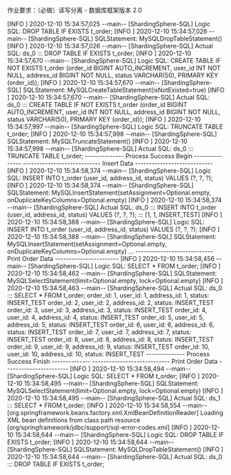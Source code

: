 
作业要求：（必做）读写分离 - 数据库框架版本 2.0








[INFO ] 2020-12-10 15:34:57,025 --main-- [ShardingSphere-SQL] Logic SQL: DROP TABLE IF EXISTS t_order; 
[INFO ] 2020-12-10 15:34:57,026 --main-- [ShardingSphere-SQL] SQLStatement: MySQLDropTableStatement() 
[INFO ] 2020-12-10 15:34:57,026 --main-- [ShardingSphere-SQL] Actual SQL: ds_0 ::: DROP TABLE IF EXISTS t_order; 
[INFO ] 2020-12-10 15:34:57,670 --main-- [ShardingSphere-SQL] Logic SQL: CREATE TABLE IF NOT EXISTS t_order (order_id BIGINT AUTO_INCREMENT, user_id INT NOT NULL, address_id BIGINT NOT NULL, status VARCHAR(50), PRIMARY KEY (order_id)); 
[INFO ] 2020-12-10 15:34:57,670 --main-- [ShardingSphere-SQL] SQLStatement: MySQLCreateTableStatement(isNotExisted=true) 
[INFO ] 2020-12-10 15:34:57,670 --main-- [ShardingSphere-SQL] Actual SQL: ds_0 ::: CREATE TABLE IF NOT EXISTS t_order (order_id BIGINT AUTO_INCREMENT, user_id INT NOT NULL, address_id BIGINT NOT NULL, status VARCHAR(50), PRIMARY KEY (order_id)); 
[INFO ] 2020-12-10 15:34:57,997 --main-- [ShardingSphere-SQL] Logic SQL: TRUNCATE TABLE t_order; 
[INFO ] 2020-12-10 15:34:57,998 --main-- [ShardingSphere-SQL] SQLStatement: MySQLTruncateStatement() 
[INFO ] 2020-12-10 15:34:57,998 --main-- [ShardingSphere-SQL] Actual SQL: ds_0 ::: TRUNCATE TABLE t_order; 
-------------- Process Success Begin ---------------
---------------------------- Insert Data ----------------------------
[INFO ] 2020-12-10 15:34:58,374 --main-- [ShardingSphere-SQL] Logic SQL: INSERT INTO t_order (user_id, address_id, status) VALUES (?, ?, ?); 
[INFO ] 2020-12-10 15:34:58,374 --main-- [ShardingSphere-SQL] SQLStatement: MySQLInsertStatement(setAssignment=Optional.empty, onDuplicateKeyColumns=Optional.empty) 
[INFO ] 2020-12-10 15:34:58,374 --main-- [ShardingSphere-SQL] Actual SQL: ds_0 ::: INSERT INTO t_order (user_id, address_id, status) VALUES (?, ?, ?); ::: [1, 1, INSERT_TEST] 
[INFO ] 2020-12-10 15:34:58,388 --main-- [ShardingSphere-SQL] Logic SQL: INSERT INTO t_order (user_id, address_id, status) VALUES (?, ?, ?); 
[INFO ] 2020-12-10 15:34:58,388 --main-- [ShardingSphere-SQL] SQLStatement: MySQLInsertStatement(setAssignment=Optional.empty, onDuplicateKeyColumns=Optional.empty) 
...
---------------------------- Print Order Data -----------------------
[INFO ] 2020-12-10 15:34:58,456 --main-- [ShardingSphere-SQL] Logic SQL: SELECT * FROM t_order; 
[INFO ] 2020-12-10 15:34:58,462 --main-- [ShardingSphere-SQL] SQLStatement: MySQLSelectStatement(limit=Optional.empty, lock=Optional.empty) 
[INFO ] 2020-12-10 15:34:58,463 --main-- [ShardingSphere-SQL] Actual SQL: ds_0 ::: SELECT * FROM t_order; 
order_id: 1, user_id: 1, address_id: 1, status: INSERT_TEST
order_id: 2, user_id: 2, address_id: 2, status: INSERT_TEST
order_id: 3, user_id: 3, address_id: 3, status: INSERT_TEST
order_id: 4, user_id: 4, address_id: 4, status: INSERT_TEST
order_id: 5, user_id: 5, address_id: 5, status: INSERT_TEST
order_id: 6, user_id: 6, address_id: 6, status: INSERT_TEST
order_id: 7, user_id: 7, address_id: 7, status: INSERT_TEST
order_id: 8, user_id: 8, address_id: 8, status: INSERT_TEST
order_id: 9, user_id: 9, address_id: 9, status: INSERT_TEST
order_id: 10, user_id: 10, address_id: 10, status: INSERT_TEST
-------------- Process Success Finish --------------
---------------------------- Print Order Data -----------------------
[INFO ] 2020-12-10 15:34:58,494 --main-- [ShardingSphere-SQL] Logic SQL: SELECT * FROM t_order; 
[INFO ] 2020-12-10 15:34:58,495 --main-- [ShardingSphere-SQL] SQLStatement: MySQLSelectStatement(limit=Optional.empty, lock=Optional.empty) 
[INFO ] 2020-12-10 15:34:58,495 --main-- [ShardingSphere-SQL] Actual SQL: ds_1 ::: SELECT * FROM t_order; 
[INFO ] 2020-12-10 15:34:58,554 --main-- [org.springframework.beans.factory.xml.XmlBeanDefinitionReader] Loading XML bean definitions from class path resource [org/springframework/jdbc/support/sql-error-codes.xml] 
[INFO ] 2020-12-10 15:34:58,644 --main-- [ShardingSphere-SQL] Logic SQL: DROP TABLE IF EXISTS t_order; 
[INFO ] 2020-12-10 15:34:58,644 --main-- [ShardingSphere-SQL] SQLStatement: MySQLDropTableStatement() 
[INFO ] 2020-12-10 15:34:58,644 --main-- [ShardingSphere-SQL] Actual SQL: ds_0 ::: DROP TABLE IF EXISTS t_order; 